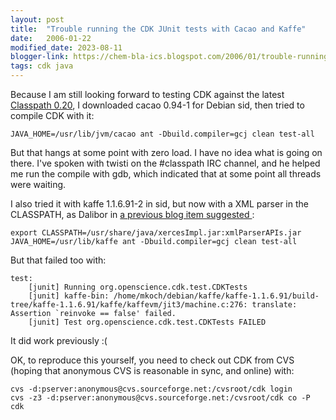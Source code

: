 ```yaml
---
layout: post
title:  "Trouble running the CDK JUnit tests with Cacao and Kaffe"
date:   2006-01-22
modified_date: 2023-08-11
blogger-link: https://chem-bla-ics.blogspot.com/2006/01/trouble-running-cdk-junit-tests-with.html
tags: cdk java
---
```


Because I am still looking forward to testing CDK against the latest [Classpath 0.20](http://gnu.wildebeest.org/diary/index.php?p=147),
I downloaded cacao 0.94-1 for Debian sid, then tried to compile CDK with it:

```shell
JAVA_HOME=/usr/lib/jvm/cacao ant -Dbuild.compiler=gcj clean test-all
```

But that hangs at some point with zero load. I have no idea what is going on there. I've spoken with twisti on the
#classpath IRC channel, and he helped me run the compile with gdb, which indicated that at some point all threads were waiting.

I also tried it with kaffe 1.1.6.91-2 in sid, but now with a XML parser in the CLASSPATH, as Dalibor in
[a previous blog item suggested <i class="fa-solid fa-recycle fa-xs"></i>](/blog/2006/01/06/open-source-java-tool-chain-cdk.html):

```shell
export CLASSPATH=/usr/share/java/xercesImpl.jar:xmlParserAPIs.jar
JAVA_HOME=/usr/lib/kaffe ant -Dbuild.compiler=gcj clean test-all
```

But that failed too with:

```shell
test:
    [junit] Running org.openscience.cdk.test.CDKTests
    [junit] kaffe-bin: /home/mkoch/debian/kaffe/kaffe-1.1.6.91/build-tree/kaffe-1.1.6.91/kaffe/kaffevm/jit3/machine.c:276: translate: Assertion `reinvoke == false' failed.
    [junit] Test org.openscience.cdk.test.CDKTests FAILED
```

It did work previously :(

OK, to reproduce this yourself, you need to check out CDK from CVS (hoping that anonymous CVS is reasonable in sync, and online) with:

```shell
cvs -d:pserver:anonymous@cvs.sourceforge.net:/cvsroot/cdk login
cvs -z3 -d:pserver:anonymous@cvs.sourceforge.net:/cvsroot/cdk co -P cdk
```
